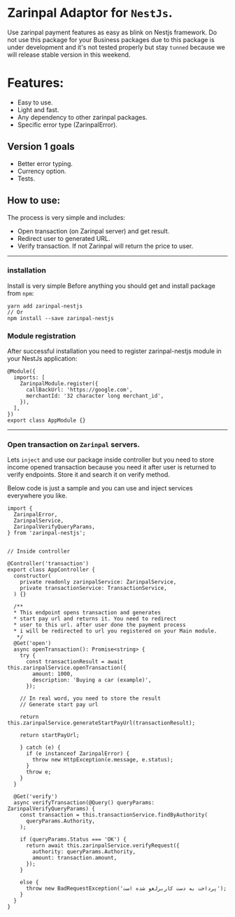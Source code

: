 # Zarinpal Adaptor for `NestJs`.

Use zarinpal payment features as easy as blink on Nestjs framework.
Do not use this package for your Business packages due to this package is under development and it's not tested properly but stay `tunned` because we will release stable version in this weekend.

# Features:
- Easy to use.
- Light and fast.
- Any dependency to other zarinpal packages.
- Specific error type (ZarinpalError).

## Version 1 goals
- Better error typing.
- Currency option.
- Tests.

## How to use:
The process is very simple and includes:

- Open transaction (on Zarinpal server) and get result.
- Redirect user to generated URL.
- Verify transaction. If not Zarinpal will return the price to user.

---

### installation
Install is very simple
Before anything you should get and install package from `npm`:

```
yarn add zarinpal-nestjs
// Or
npm install --save zarinpal-nestjs
```

### Module registration
After successful installation you need to register zarinpal-nestjs module in your NestJs application:

```
@Module({
  imports: [
    ZarinpalModule.register({
      callBackUrl: 'https://google.com',
      merchantId: '32 character long merchant_id',
    }),
  ],
})
export class AppModule {}

```

---

### Open transaction on `Zarinpal` servers.
Lets `inject` and use our package inside controller
but you need to store income opened transaction because you need it after user is returned to verify endpoints. Store it and search it on verify method.

Below code is just a sample and you can use and inject services everywhere you like.

```
import {
  ZarinpalError,
  ZarinpalService,
  ZarinpalVerifyQueryParams,
} from 'zarinpal-nestjs';


// Inside controller

@Controller('transaction')
export class AppController {
  constructor(
    private readonly zarinpalService: ZarinpalService,
    private transactionService: TransactionService,
  ) {}

  /**
  * This endpoint opens transaction and generates
  * start pay url and returns it. You need to redirect
  * user to this url. after user done the payment process
  * i will be redirected to url you registered on your Main module.
   */
  @Get('open')
  async openTransaction(): Promise<string> {
    try {
      const transactionResult = await this.zarinpalService.openTransaction({
        amount: 1000,
        description: 'Buying a car (example)',
      });

    // In real word, you need to store the result
    // Generate start pay url

    return this.zarinpalService.generateStartPayUrl(transactionResult);

    return startPayUrl;

    } catch (e) {
      if (e instanceof ZarinpalError) {
        throw new HttpException(e.message, e.status);
      }
      throw e;
    }
  }

  @Get('verify')
  async verifyTransaction(@Query() queryParams: ZarinpalVerifyQueryParams) {
    const transaction = this.transactionService.findByAuthority(
      queryParams.Authority,
    );

    if (queryParams.Status === 'OK') {
      return await this.zarinpalService.verifyRequest({
        authority: queryParams.Authority,
        amount: transaction.amount,
      });
    }

    else {
      throw new BadRequestException('پرداخت به دست کاربرلغو شده است');
    }
  }
}

```
